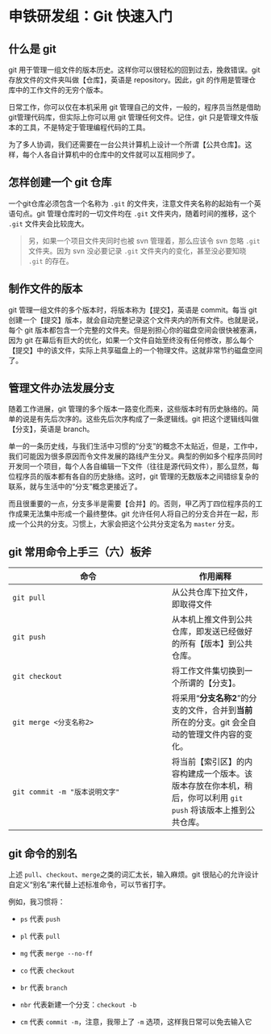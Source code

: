 # 申铁研发组：Git 快速入门

## 什么是 git

git 用于管理一组文件的版本历史。这样你可以很轻松的回到过去，挽救错误。git 存放文件的文件夹叫做【仓库】，英语是 repository。因此，git 的作用是管理仓库中的工作文件的无穷个版本。

日常工作，你可以仅在本机采用 git 管理自己的文件，一般的，程序员当然是借助git管理代码库，但实际上你可以用 git 管理任何文件。记住，git 只是管理文件版本的工具，不是特定于管理编程代码的工具。

为了多人协调，我们还需要在一台公共计算机上设计一个所谓【公共仓库】。这样，每个人各自计算机中的仓库中的文件就可以互相同步了。

## 怎样创建一个 git 仓库

一个git仓库必须包含一个名称为 `.git` 的文件夹，注意文件夹名称的起始有一个英语句点。git 管理仓库时的一切文件均在 `.git` 文件夹内，随着时间的推移，这个 `.git` 文件夹会比较庞大。

> 另，如果一个项目文件夹同时也被 svn 管理着，那么应该令 svn 忽略 `.git` 文件夹。因为 svn 没必要记录 `.git` 文件夹内的变化，甚至没必要知晓 `.git` 的存在。

## 制作文件的版本

git 管理一组文件的多个版本时，将版本称为【提交】，英语是 commit。每当 git 创建一个【提交】版本，就会自动完整记录这个文件夹内的所有文件。也就是说，每个 git 版本都包含一个完整的文件夹。但是别担心你的磁盘空间会很快被塞满，因为 git 在幕后有巨大的优化，如果一个文件自始至终没有任何修改，那么每个【提交】中的该文件，实际上共享磁盘上的一个物理文件。这就非常节约磁盘空间了。

## 管理文件办法发展分支

随着工作进展，git 管理的多个版本一路变化而来，这些版本时有历史脉络的。简单的说是有先后次序的。这些先后次序构成了一条逻辑线。git 把这个逻辑线叫做【分支】，英语是 branch。

单一的一条历史线，与我们生活中习惯的“分支”的概念不太贴近，但是，工作中，我们可能因为很多原因而令文件发展的路线产生分叉。典型的例如多个程序员同时开发同一个项目，每个人各自编辑一下文件（往往是源代码文件），那么显然，每位程序员的版本都有各自的历史脉络。这时，git 管理的无数版本之间错综复杂的联系，就与生活中的“分支”概念更接近了。

而且很重要的一点，分支多半是需要【合并】的。否则，甲乙丙丁四位程序员的工作成果无法集中形成一个最终整体。git 允许任何人将自己的分支合并在一起，形成一个公共的分支。习惯上，大家会把这个公共分支定名为 `master` 分支。

## git 常用命令上手三（六）板斧

| <span style="display: inline-block; width: 300px;">命令</span> | 作用阐释 |
| --- | ---- |
| `git pull` | 从公共仓库下拉文件，即取得文件
| `git push` | 从本机上推文件到公共仓库，即发送已经做好的所有【版本】到公共仓库。
| `git checkout` | 将工作文件集切换到一个所谓的【分支】。
| `git merge <分支名称2>` | 将采用“**分支名称2**”的分支的文件，合并到**当前**所在的分支。git 会全自动的管理文件内容的变化。
| `git commit -m "版本说明文字"` | 将当前【索引区】的内容构建成一个版本。该版本存放在你本机，稍后，你可以利用 `git push` 将该版本上推到公共仓库。

## git 命令的别名

上述 `pull`、`checkout`、`merge`之类的词汇太长，输入麻烦。git 很贴心的允许设计自定义“别名”来代替上述标准命令，可以节省打字。

例如，我习惯将：

- `ps` 代表 `push`

- `pl` 代表 `pull`

- `mg` 代表 `merge --no-ff`

- `co` 代表 `checkout`

- `br` 代表 `branch`

- `nbr` 代表新建一个分支：`checkout -b`

- `cm` 代表 `commit -m`，注意，我带上了 `-m` 选项，这样我日常可以免去输入它
